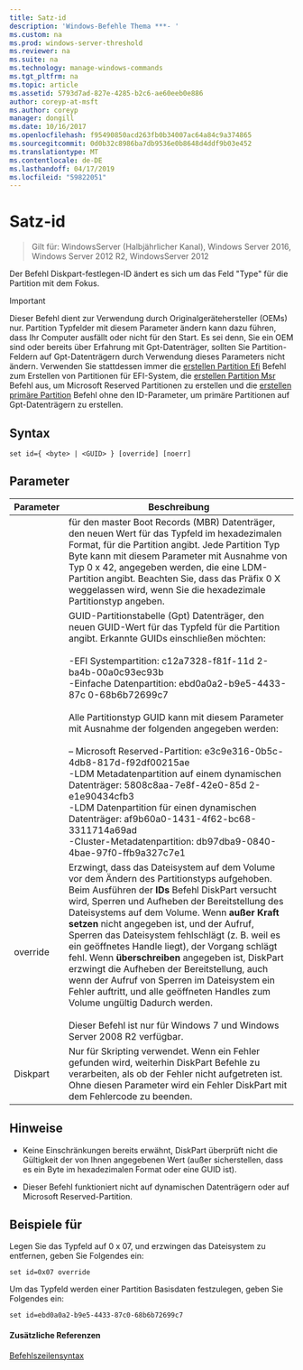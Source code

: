 ```yaml
---
title: Satz-id
description: 'Windows-Befehle Thema ***- '
ms.custom: na
ms.prod: windows-server-threshold
ms.reviewer: na
ms.suite: na
ms.technology: manage-windows-commands
ms.tgt_pltfrm: na
ms.topic: article
ms.assetid: 5793d7ad-827e-4285-b2c6-ae60eeb0e886
author: coreyp-at-msft
ms.author: coreyp
manager: dongill
ms.date: 10/16/2017
ms.openlocfilehash: f95490850acd263fb0b34007ac64a84c9a374865
ms.sourcegitcommit: 0d0b32c8986ba7db9536e0b8648d4ddf9b03e452
ms.translationtype: MT
ms.contentlocale: de-DE
ms.lasthandoff: 04/17/2019
ms.locfileid: "59822051"
---
```

# <a name="set-id"></a>Satz-id

>Gilt für: WindowsServer (Halbjährlicher Kanal), Windows Server 2016, Windows Server 2012 R2, WindowsServer 2012

Der Befehl Diskpart-festlegen-ID ändert es sich um das Feld "Type" für die Partition mit dem Fokus.  
  
> [!IMPORTANT]  
> Dieser Befehl dient zur Verwendung durch Originalgerätehersteller \(OEMs\) nur. Partition Typfelder mit diesem Parameter ändern kann dazu führen, dass Ihr Computer ausfällt oder nicht für den Start. Es sei denn, Sie ein OEM sind oder bereits über Erfahrung mit Gpt-Datenträger, sollten Sie Partition-Feldern auf Gpt-Datenträgern durch Verwendung dieses Parameters nicht ändern. Verwenden Sie stattdessen immer die [erstellen Partition Efi](create-partition-efi.md) Befehl zum Erstellen von Partitionen für EFI-System, die [erstellen Partition Msr](create-partition-msr.md) Befehl aus, um Microsoft Reserved Partitionen zu erstellen und die [erstellen primäre Partition](create-partition-primary.md) Befehl ohne den ID-Parameter, um primäre Partitionen auf Gpt-Datenträgern zu erstellen.  
  
  
  
## <a name="syntax"></a>Syntax  
  
```  
set id={ <byte> | <GUID> } [override] [noerr]  
```  
  
## <a name="parameters"></a>Parameter  
  
|Parameter|Beschreibung|  
|-------|--------|  
|<byte>|für den master Boot Records \(MBR\) Datenträger, den neuen Wert für das Typfeld im hexadezimalen Format, für die Partition angibt. Jede Partition Typ Byte kann mit diesem Parameter mit Ausnahme von Typ 0 x 42, angegeben werden, die eine LDM-Partition angibt. Beachten Sie, dass das Präfix 0 X weggelassen wird, wenn Sie die hexadezimale Partitionstyp angeben.|  
|<GUID>|GUID-Partitionstabelle \(Gpt\) Datenträger, den neuen GUID-Wert für das Typfeld für die Partition angibt. Erkannte GUIDs einschließen möchten:<br /><br />-EFI Systempartition: c12a7328\-f81f\-11d 2\-ba4b\-00a0c93ec93b<br />-Einfache Datenpartition: ebd0a0a2\-b9e5\-4433\-87c 0\-68b6b72699c7<br /><br />Alle Partitionstyp GUID kann mit diesem Parameter mit Ausnahme der folgenden angegeben werden:<br /><br />– Microsoft Reserved-Partition: e3c9e316\-0b5c\-4db8\-817d\-f92df00215ae<br />-LDM Metadatenpartition auf einem dynamischen Datenträger: 5808c8aa\-7e8f\-42e0\-85d 2\-e1e90434cfb3<br />-LDM Datenpartition für einen dynamischen Datenträger: af9b60a0\-1431\-4f62\-bc68\-3311714a69ad<br />-Cluster-Metadatenpartition: db97dba9\-0840\-4bae\-97f0\-ffb9a327c7e1|  
|override|Erzwingt, dass das Dateisystem auf dem Volume vor dem Ändern des Partitionstyps aufgehoben. Beim Ausführen der **IDs** Befehl DiskPart versucht wird, Sperren und Aufheben der Bereitstellung des Dateisystems auf dem Volume. Wenn **außer Kraft setzen** nicht angegeben ist, und der Aufruf, Sperren das Dateisystem fehlschlägt \(z. B. weil es ein geöffnetes Handle liegt\), der Vorgang schlägt fehl. Wenn **überschreiben** angegeben ist, DiskPart erzwingt die Aufheben der Bereitstellung, auch wenn der Aufruf von Sperren im Dateisystem ein Fehler auftritt, und alle geöffneten Handles zum Volume ungültig Dadurch werden.<br /><br />Dieser Befehl ist nur für Windows 7 und Windows Server 2008 R2 verfügbar.|  
|Diskpart|Nur für Skripting verwendet. Wenn ein Fehler gefunden wird, weiterhin DiskPart Befehle zu verarbeiten, als ob der Fehler nicht aufgetreten ist. Ohne diesen Parameter wird ein Fehler DiskPart mit dem Fehlercode zu beenden.|  
  
## <a name="remarks"></a>Hinweise  
  
-   Keine Einschränkungen bereits erwähnt, DiskPart überprüft nicht die Gültigkeit der von Ihnen angegebenen Wert \(außer sicherstellen, dass es ein Byte im hexadezimalen Format oder eine GUID ist\).  
  
-   Dieser Befehl funktioniert nicht auf dynamischen Datenträgern oder auf Microsoft Reserved-Partition.  
  
## <a name="BKMK_examples"></a>Beispiele für  
Legen Sie das Typfeld auf 0 x 07, und erzwingen das Dateisystem zu entfernen, geben Sie Folgendes ein:  
  
```  
set id=0x07 override  
```  
  
Um das Typfeld werden einer Partition Basisdaten festzulegen, geben Sie Folgendes ein:  
  
```  
set id=ebd0a0a2-b9e5-4433-87c0-68b6b72699c7  
```  
  
#### <a name="additional-references"></a>Zusätzliche Referenzen  
[Befehlszeilensyntax](command-line-syntax-key.md)  
  

  

